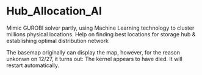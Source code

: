 # Hub_Allocation_AI
Mimic GUROBI solver partly, using Machine Learning technology to cluster millions physical locations. Help on finding best locations for storage hub &amp; establishing optimal distribution network

The basemap originally can display the map, however, for the reason unkonwn on 12/27, it turns out: The kernel appears to have died. It will restart automatically.
